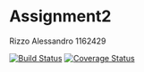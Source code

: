 # Assignment2

Rizzo Alessandro 1162429

[![Build Status](https://travis-ci.org/AlexRizzus/Assignment2.svg?branch=master)](https://travis-ci.org/AlexRizzus/Assignment2)
[![Coverage Status](https://coveralls.io/repos/github/AlexRizzus/Assignment2/badge.svg?branch=master)](https://coveralls.io/github/AlexRizzus/Assignment2?branch=master)